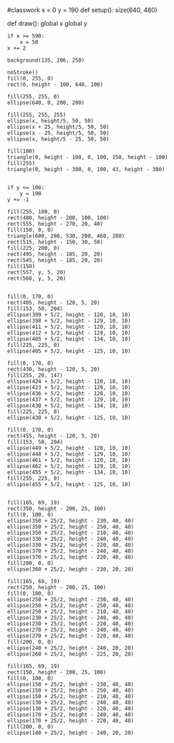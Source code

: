 #classwork
x = 0
y = 190
def setup():
    size(640, 480)

def draw():
    global x
    global y
    
    if x >= 590:
        x = 50
    x += 2
   
    background(135, 206, 250)
     
    noStroke()
    fill(0, 255, 0)
    rect(0, height - 100, 640, 100)
    
    fill(255, 255, 0)
    ellipse(640, 0, 200, 200)
    
    fill(255, 255, 255)
    ellipse(x, height/5, 50, 50)
    ellipse(x + 25, height/5, 50, 50)
    ellipse(x - 25, height/5, 50, 50)
    ellipse(x, height/5 - 25, 50, 50)
    
    fill(100)
    triangle(0, height - 100, 0, 100, 150, height - 100) 
    fill(255)
    triangle(0, height - 300, 0, 100, 43, height - 300) 
    
    
    if y <= 100:
        y = 190
    y += -1
    
    fill(255, 100, 0)
    rect(480, height - 200, 100, 100) 
    rect(555, height - 270, 20, 40)
    fill(150, 0, 0)
    triangle(600, 280, 530, 200, 460, 280) 
    rect(515, height - 150, 30, 50)
    fill(225, 200, 0)
    rect(495, height - 185, 20, 20)
    rect(545, height - 185, 20, 20)
    fill(150)
    rect(557, y, 5, 20)
    rect(568, y, 5, 20)
    
    
    fill(0, 170, 0)
    rect(405, height - 120, 5, 20)
    fill(153, 50, 204)
    ellipse(399 + 5/2, height - 120, 10, 10)
    ellipse(398 + 5/2, height - 129, 10, 10)
    ellipse(411 + 5/2, height - 120, 10, 10)
    ellipse(412 + 5/2, height - 129, 10, 10)
    ellipse(405 + 5/2, height - 134, 10, 10)
    fill(225, 225, 0)
    ellipse(405 + 5/2, height - 125, 10, 10)
    
    fill(0, 170, 0)
    rect(430, height - 120, 5, 20)
    fill(255, 20, 147)
    ellipse(424 + 5/2, height - 120, 10, 10)
    ellipse(423 + 5/2, height - 129, 10, 10)
    ellipse(436 + 5/2, height - 120, 10, 10)
    ellipse(437 + 5/2, height - 129, 10, 10)
    ellipse(430 + 5/2, height - 134, 10, 10)
    fill(225, 225, 0)
    ellipse(430 + 5/2, height - 125, 10, 10)
    
    fill(0, 170, 0)
    rect(455, height - 120, 5, 20)
    fill(153, 50, 204)
    ellipse(449 + 5/2, height - 120, 10, 10)
    ellipse(448 + 5/2, height - 129, 10, 10)
    ellipse(461 + 5/2, height - 120, 10, 10)
    ellipse(462 + 5/2, height - 129, 10, 10)
    ellipse(455 + 5/2, height - 134, 10, 10)
    fill(255, 225, 0)
    ellipse(455 + 5/2, height - 125, 10, 10)
    

    fill(165, 69, 19)
    rect(350, height - 200, 25, 100)
    fill(0, 100, 0)
    ellipse(350 + 25/2, height - 230, 40, 40)
    ellipse(350 + 25/2, height - 250, 40, 40)
    ellipse(350 + 25/2, height - 210, 40, 40)
    ellipse(330 + 25/2, height - 240, 40, 40)
    ellipse(330 + 25/2, height - 220, 40, 40)
    ellipse(370 + 25/2, height - 240, 40, 40)
    ellipse(370 + 25/2, height - 220, 40, 40)
    fill(200, 0, 0)
    ellipse(360 + 25/2, height - 230, 20, 20)
    
    fill(165, 69, 19)
    rect(250, height - 200, 25, 100)
    fill(0, 100, 0)
    ellipse(250 + 25/2, height - 230, 40, 40)
    ellipse(250 + 25/2, height - 250, 40, 40)
    ellipse(250 + 25/2, height - 210, 40, 40)
    ellipse(230 + 25/2, height - 240, 40, 40)
    ellipse(230 + 25/2, height - 220, 40, 40)
    ellipse(270 + 25/2, height - 240, 40, 40)
    ellipse(270 + 25/2, height - 220, 40, 40)
    fill(200, 0, 0)
    ellipse(240 + 25/2, height - 240, 20, 20)
    ellipse(260 + 25/2, height - 225, 20, 20)
    
    fill(165, 69, 19)
    rect(150, height - 200, 25, 100)
    fill(0, 100, 0)
    ellipse(150 + 25/2, height - 230, 40, 40)
    ellipse(150 + 25/2, height - 250, 40, 40)
    ellipse(150 + 25/2, height - 210, 40, 40)
    ellipse(130 + 25/2, height - 240, 40, 40)
    ellipse(130 + 25/2, height - 220, 40, 40)
    ellipse(170 + 25/2, height - 240, 40, 40)
    ellipse(170 + 25/2, height - 220, 40, 40)
    fill(200, 0, 0)
    ellipse(140 + 25/2, height - 240, 20, 20)
